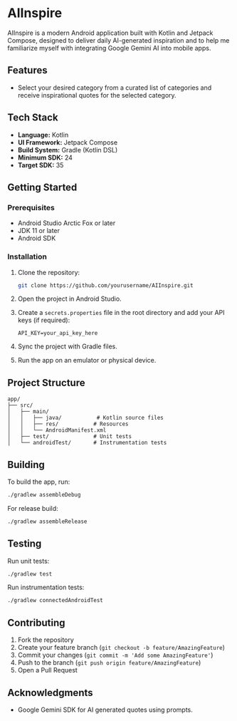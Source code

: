 # AIInspire

AIInspire is a modern Android application built with Kotlin and Jetpack Compose, designed to deliver daily AI-generated inspiration and to help me familiarize myself with integrating Google Gemini AI into mobile apps.

## Features

- Select your desired category from a curated list of categories and receive inspirational quotes for the selected category. 


## Tech Stack

- **Language:** Kotlin
- **UI Framework:** Jetpack Compose
- **Build System:** Gradle (Kotlin DSL)
- **Minimum SDK:** 24
- **Target SDK:** 35

## Getting Started

### Prerequisites

- Android Studio Arctic Fox or later
- JDK 11 or later
- Android SDK

### Installation

1. Clone the repository:
   ```bash
   git clone https://github.com/yourusername/AIInspire.git
   ```

2. Open the project in Android Studio.

3. Create a `secrets.properties` file in the root directory and add your API keys (if required):
   ```properties
   API_KEY=your_api_key_here
   ```

4. Sync the project with Gradle files.

5. Run the app on an emulator or physical device.

## Project Structure

```
app/
├── src/
│   ├── main/
│   │   ├── java/           # Kotlin source files
│   │   ├── res/           # Resources
│   │   └── AndroidManifest.xml
│   ├── test/              # Unit tests
│   └── androidTest/       # Instrumentation tests
```

## Building

To build the app, run:

```bash
./gradlew assembleDebug
```

For release build:

```bash
./gradlew assembleRelease
```

## Testing

Run unit tests:
```bash
./gradlew test
```

Run instrumentation tests:
```bash
./gradlew connectedAndroidTest
```

## Contributing

1. Fork the repository
2. Create your feature branch (`git checkout -b feature/AmazingFeature`)
3. Commit your changes (`git commit -m 'Add some AmazingFeature'`)
4. Push to the branch (`git push origin feature/AmazingFeature`)
5. Open a Pull Request



## Acknowledgments

- Google Gemini SDK for AI generated quotes using prompts. 
